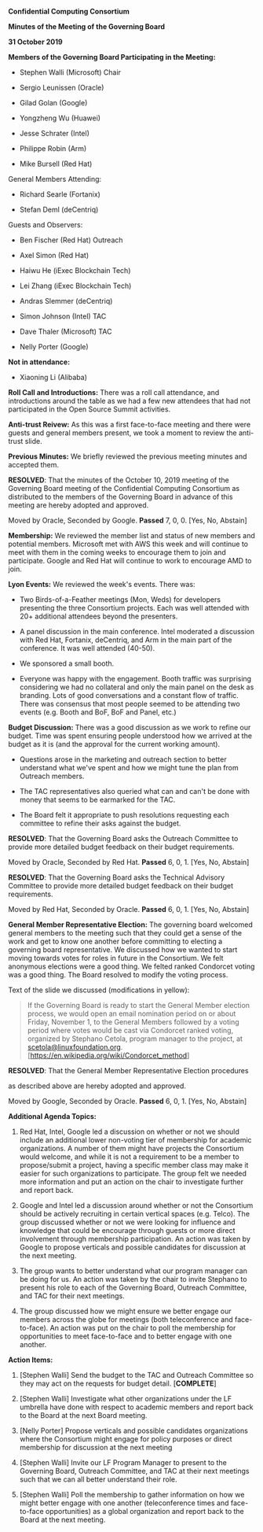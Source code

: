 **Confidential Computing Consortium**

**Minutes of the Meeting of the Governing Board**

**31 October 2019**

**Members of the Governing Board Participating in the Meeting:**

-   Stephen Walli (Microsoft) Chair

-   Sergio Leunissen (Oracle)

-   Gilad Golan (Google)

-   Yongzheng Wu (Huawei)

-   Jesse Schrater (Intel)

-   Philippe Robin (Arm)

-   Mike Bursell (Red Hat)

General Members Attending:

-   Richard Searle (Fortanix)

-   Stefan Deml (deCentriq)

Guests and Observers:

-   Ben Fischer (Red Hat) Outreach

-   Axel Simon (Red Hat)

-   Haiwu He (iExec Blockchain Tech)

-   Lei Zhang (iExec Blockchain Tech)

-   Andras Slemmer (deCentriq)

-   Simon Johnson (Intel) TAC

-   Dave Thaler (Microsoft) TAC

-   Nelly Porter (Google)

**Not in attendance:**

-   Xiaoning Li (Alibaba)

**Roll Call and Introductions:** There was a roll call attendance, and
introductions around the table as we had a few new attendees that had
not participated in the Open Source Summit activities.

**Anti-trust Reivew:** As this was a first face-to-face meeting and
there were guests and general members present, we took a moment to
review the anti-trust slide.

**Previous Minutes:** We briefly reviewed the previous meeting minutes
and accepted them.

**RESOLVED**: That the minutes of the October 10, 2019 meeting of the
Governing Board meeting of the Confidential Computing Consortium as
distributed to the members of the Governing Board in advance of this
meeting are hereby adopted and approved.

Moved by Oracle, Seconded by Google. **Passed** 7, 0, 0. \[Yes, No,
Abstain\]

**Membership:** We reviewed the member list and status of new members
and potential members. Microsoft met with AWS this week and will
continue to meet with them in the coming weeks to encourage them to join
and participate. Google and Red Hat will continue to work to encourage
AMD to join.

**Lyon Events:** We reviewed the week's events. There was:

-   Two Birds-of-a-Feather meetings (Mon, Weds) for developers
    presenting the three Consortium projects. Each was well attended
    with 20+ additional attendees beyond the presenters.

-   A panel discussion in the main conference. Intel moderated a
    discussion with Red Hat, Fortanix, deCentriq, and Arm in the main
    part of the conference. It was well attended (40-50).

-   We sponsored a small booth.

-   Everyone was happy with the engagement. Booth traffic was surprising
    considering we had no collateral and only the main panel on the desk
    as branding. Lots of good conversations and a constant flow of
    traffic. There was consensus that most people seemed to be attending
    two events (e.g. Booth and BoF, BoF and Panel, etc.)

**Budget Discussion:** There was a good discussion as we work to refine
our budget. Time was spent ensuring people understood how we arrived at
the budget as it is (and the approval for the current working amount).

-   Questions arose in the marketing and outreach section to better
    understand what we've spent and how we might tune the plan from
    Outreach members.

-   The TAC representatives also queried what can and can't be done with
    money that seems to be earmarked for the TAC.

-   The Board felt it appropriate to push resolutions requesting each
    committee to refine their asks against the budget.

**RESOLVED**: That the Governing Board asks the Outreach Committee to
provide more detailed budget feedback on their budget requirements.

Moved by Oracle, Seconded by Red Hat. **Passed** 6, 0, 1. \[Yes, No,
Abstain\]

**RESOLVED**: That the Governing Board asks the Technical Advisory
Committee to provide more detailed budget feedback on their budget
requirements.

Moved by Red Hat, Seconded by Oracle. **Passed** 6, 0, 1. \[Yes, No,
Abstain\]

**General Member Representative Election:** The governing board welcomed
general members to the meeting such that they could get a sense of the
work and get to know one another before committing to electing a
governing board representative. We discussed how we wanted to start
moving towards votes for roles in future in the Consortium. We felt
anonymous elections were a good thing. We felted ranked Condorcet voting
was a good thing. The Board resolved to modify the voting process.

Text of the slide we discussed (modifications in yellow):

> If the Governing Board is ready to start the General Member election
> process, we would open an email nomination period on or about Friday,
> November 1, to the General Members followed by a voting period where
> votes would be cast via Condorcet ranked voting, organized by Stephano
> Cetola, program manager to the project, at
> <scetola@linuxfoundation.org>.
> \[<https://en.wikipedia.org/wiki/Condorcet_method>\]

**RESOLVED**: That the General Member Representative Election procedures

as described above are hereby adopted and approved.

Moved by Google, Seconded by Oracle. **Passed** 6, 0, 1. \[Yes, No,
Abstain\]

**Additional Agenda Topics:**

1.  Red Hat, Intel, Google led a discussion on whether or not we should
    include an additional lower non-voting tier of membership for
    academic organizations. A number of them might have projects the
    Consortium would welcome, and while it is not a requirement to be a
    member to propose/submit a project, having a specific member class
    may make it easier for such organizations to participate. The group
    felt we needed more information and put an action on the chair to
    investigate further and report back.

2.  Google and Intel led a discussion around whether or not the
    Consortium should be actively recruiting in certain vertical spaces
    (e.g. Telco). The group discussed whether or not we were looking for
    influence and knowledge that could be encourage through guests or
    more direct involvement through membership participation. An action
    was taken by Google to propose verticals and possible candidates for
    discussion at the next meeting.

3.  The group wants to better understand what our program manager can be
    doing for us. An action was taken by the chair to invite Stephano to
    present his role to each of the Governing Board, Outreach Committee,
    and TAC for their next meetings.

4.  The group discussed how we might ensure we better engage our members
    across the globe for meetings (both teleconference and
    face-to-face). An action was put on the chair to poll the membership
    for opportunities to meet face-to-face and to better engage with one
    another.

**Action Items:**

1.  \[Stephen Walli\] Send the budget to the TAC and Outreach Committee
    so they may act on the requests for budget detail. \[**COMPLETE**\]

2.  \[Stephen Walli\] Investigate what other organizations under the LF
    umbrella have done with respect to academic members and report back
    to the Board at the next Board meeting.

3.  \[Nelly Porter\] Propose verticals and possible candidates
    organizations where the Consortium might engage for policy purposes
    or direct membership for discussion at the next meeting

4.  \[Stephen Walli\] Invite our LF Program Manager to present to the
    Governing Board, Outreach Committee, and TAC at their next meetings
    such that we can all better understand their role.

5.  \[Stephen Walli\] Poll the membership to gather information on how
    we might better engage with one another (teleconference times and
    face-to-face opportunities) as a global organization and report back
    to the Board at the next meeting.
